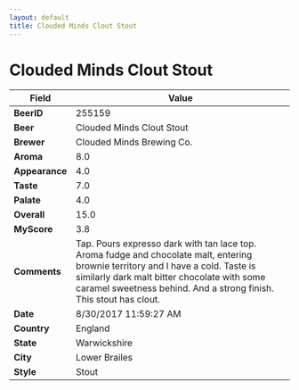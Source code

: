 ```yaml
---
layout: default
title: Clouded Minds Clout Stout
---
```


# Clouded Minds Clout Stout

| Field         | Value     |
|---------------|-----------|
| **BeerID** | 255159 |
| **Beer** | Clouded Minds Clout Stout |
| **Brewer** | Clouded Minds Brewing Co. |
| **Aroma** | 8.0 |
| **Appearance** | 4.0 |
| **Taste** | 7.0 |
| **Palate** | 4.0 |
| **Overall** | 15.0 |
| **MyScore** | 3.8 |
| **Comments** | Tap. Pours expresso dark with tan lace top. Aroma fudge and chocolate malt, entering brownie territory and I have a cold. Taste is similarly dark malt bitter chocolate with some caramel sweetness behind. And a strong finish. This stout has clout. |
| **Date** | 8/30/2017 11:59:27 AM |
| **Country** | England |
| **State** | Warwickshire |
| **City** | Lower Brailes |
| **Style** | Stout |
